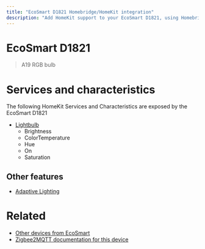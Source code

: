 ```yaml
---
title: "EcoSmart D1821 Homebridge/HomeKit integration"
description: "Add HomeKit support to your EcoSmart D1821, using Homebridge, Zigbee2MQTT and homebridge-z2m."
---
```

<!---
This file has been GENERATED using src/docgen/docgen.ts
DO NOT EDIT THIS FILE MANUALLY!
-->
# EcoSmart D1821
> A19 RGB bulb


# Services and characteristics
The following HomeKit Services and Characteristics are exposed by
the EcoSmart D1821

* [Lightbulb](../../light.md)
  * Brightness
  * ColorTemperature
  * Hue
  * On
  * Saturation


## Other features
* [Adaptive Lighting](../../light.md)


# Related
* [Other devices from EcoSmart](../index.md#ecosmart)
* [Zigbee2MQTT documentation for this device](https://www.zigbee2mqtt.io/devices/D1821.html)